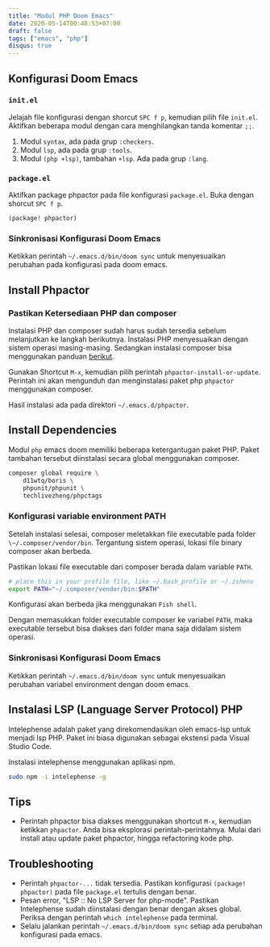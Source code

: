 ```yaml
---
title: "Modul PHP Doom Emacs"
date: 2020-05-14T00:48:53+07:00
draft: false
tags: ["emacs", "php"]
disqus: true
---
```


## Konfigurasi Doom Emacs

### `init.el`

Jelajah file konfigurasi dengan shorcut `SPC f p`, kemudian pilih file `init.el`. Aktifkan beberapa modul dengan cara menghilangkan tanda komentar `;;`.

1. Modul `syntax`, ada pada grup `:checkers`.
2. Modul `lsp`, ada pada grup `:tools`.
3. Modul `(php +lsp)`, tambahan `+lsp`. Ada pada grup `:lang`.

### `package.el`

Aktifkan package phpactor pada file konfigurasi `package.el`. Buka dengan shorcut `SPC f p`.

```elisp
(package! phpactor)
```

### Sinkronisasi Konfigurasi Doom Emacs

Ketikkan perintah `~/.emacs.d/bin/doom sync` untuk menyesuaikan perubahan pada konfigurasi pada doom emacs.

## Install Phpactor

### Pastikan Ketersediaan PHP dan composer

Instalasi PHP dan composer sudah harus sudah tersedia sebelum melanjutkan ke langkah berikutnya. Instalasi PHP menyesuaikan dengan sistem operasi masing-masing.
Sedangkan instalasi composer bisa menggunakan panduan [berikut](https://getcomposer.org/doc/00-intro.md).

Gunakan Shortcut `M-x`, kemudian pilih perintah `phpactor-install-or-update`. Perintah ini akan mengunduh dan menginstalasi paket php `phpactor` menggunakan composer.

Hasil instalasi ada pada direktori `~/.emacs.d/phpactor`.

## Install Dependencies

Modul `php` emacs doom memiliki beberapa ketergantugan paket PHP. Paket tambahan tersebut diinstalasi secara global menggunakan composer.

```bash
composer global require \
    d11wtq/boris \
    phpunit/phpunit \
    techlivezheng/phpctags
```

### Konfigurasi variable environment PATH

Setelah instalasi selesai, composer meletakkan file executable pada folder `\~/.composer/vendor/bin`. Tergantung sistem operasi, lokasi file binary composer akan berbeda.

Pastikan lokasi file executable dari composer berada dalam variable `PATH`.

```bash
# place this in your profile file, like ~/.bash_profile or ~/.zshenv
export PATH="~/.composer/vendor/bin:$PATH"
```

Konfigurasi akan berbeda jika menggunakan `Fish shell`.

Dengan memasukkan folder executable composer ke variabel `PATH`, maka executable tersebut bisa diakses dari folder mana saja didalam sistem operasi.

### Sinkronisasi Konfigurasi Doom Emacs

Ketikkan perintah `~/.emacs.d/bin/doom sync` untuk menyesuaikan perubahan variabel environment dengan doom emacs.

## Instalasi LSP (Language Server Protocol) PHP

Intelephense adalah paket yang direkomendasikan oleh emacs-lsp untuk menjadi lsp PHP. Paket ini biasa digunakan sebagai ekstensi pada Visual Studio Code.

Instalasi intelephense menggunakan aplikasi npm.

```bash
sudo npm -i intelephense -g
```

## Tips

- Perintah phpactor bisa diakses menggunakan shortcut `M-x`, kemudian ketikkan `phpactor`. Anda bisa eksplorasi perintah-perintahnya. Mulai dari install atau update paket phpactor, hingga refactoring kode php.

## Troubleshooting

- Perintah `phpactor-...` tidak tersedia.
  Pastikan konfigurasi `(package! phpactor)` pada file `package.el` tertulis dengan benar.
- Pesan error, "LSP :: No LSP Server for php-mode".
  Pastikan Intelephense sudah diinstalasi dengan benar dengan akses global. Periksa dengan perintah `which intelephense` pada terminal.
- Selalu jalankan perintah `~/.emacs.d/bin/doom sync` setiap ada perubahan konfigurasi pada emacs.
